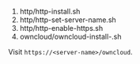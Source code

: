1. http/http-install.sh
1. http/http-set-server-name.sh <server-name>
1. http/http-enable-https.sh
1. owncloud/owncloud-install-<OS-version>.sh

Visit `https://<server-name>/owncloud`.
